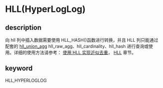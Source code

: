 # HLL(HyperLogLog)

## description

向 hll 列中插入数据需要使用 HLL_HASH()函数进行转换，并且 HLL 列只能通过配套的 [hll_union_agg](../../sql-functions/aggregate-functions/hll_union_agg.md) hll_raw_agg、hll_cardinality、hll_hash 进行查询或使用。详细的使用方法请参考：
[使用 HLL 实现近似去重](../../../using_starrocks/Using_HLL.md)，
[HLL](../../sql-statements/data-definition/HLL.md) 章节。

## keyword

HLL,HYPERLOGLOG
